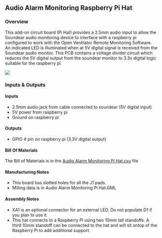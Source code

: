 ## Audio Alarm Monitoring Raspberry Pi Hat
### Overview
This add-on circuit board (Pi Hat) provides a 2.5mm audio input to allow the Soundear audio monitoring device to interface with a raspberry pi configured to work with the Open Ventilator Remote Monitoring Software. An indicated LED is illuminated when at 5V digital signal is received from the Soundear audio monitor. This PCB contains a voltage divider circuit which reduces the 5V digital output from the soundear monitor to 3.3v digital logic suitable for the raspberry pi.

![](https://docs.google.com/drawings/d/e/2PACX-1vSqtXpAg8cTxO62BlzSZp-YU2qj7c7WRKmolW69Ne3nnTKPIehSarcs4z8h3bnfYR2UP_W_7z12q-0D/pub?w=480&h=360)

### Inputs & Outputs
#### Inputs
* 2.5mm audio jack from cable connected to soundear (5V digital input)
* 5V power from raspberry pi
* Ground on raspberry pi

#### Outputs
* GPIO 4 pin on raspberry pi (3.3V digital output)

#### Bill Of Materials
The Bill of Materials is in the [Audio Alarm Monitoring Pi Hat.csv](https://github.com/Open-Ventilator-Remote-Monitoring/Audio-Alarm-Monitoring-Pi-Hat/blob/master/Audio%20Alarm%20Monitoring%20Pi%20Hat.csv) file

#### Manufacturing Notes
* This board has slotted holes for all the J1 pads. 
* Milling data is in Audio Alarm Monitoring Pi Hat.GML

#### Assembly Notes
* XA1 is an optional connector for an external LED. Do not populate D1 if you plan to use it.
* This hat connects to a Raspberry Pi using two 10mm tall standoffs. A third 10mm standoff can be connected to the hat and will sit ontop of the Raspberry Pi to add additional support.
